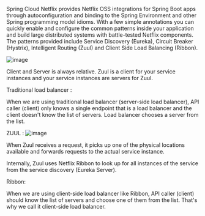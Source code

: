 Spring Cloud Netflix provides Netflix OSS integrations for Spring Boot apps through autoconfiguration and binding to the Spring Environment and other Spring programming model idioms. With a few simple annotations you can quickly enable and configure the common patterns inside your application and build large distributed systems with battle-tested Netflix components. The patterns provided include Service Discovery (Eureka), Circuit Breaker (Hystrix), Intelligent Routing (Zuul) and Client Side Load Balancing (Ribbon).

![image](https://user-images.githubusercontent.com/30867202/158517074-ec778e56-20c7-48e2-959a-5ac9d254c3bb.png)


Client and Server is always relative. Zuul is a client for your service instances and your service instances are servers for Zuul.

Traditional load balancer :

When we are using traditional load balancer (server-side load balancer), API caller (client) only knows a single endpoint that is a load balancer and the client doesn't know the list of servers. Load balancer chooses a server from the list.

ZUUL :
![image](https://user-images.githubusercontent.com/30867202/158524040-5f527c19-0c79-40f8-86ec-54d1d0c3eae3.png)

When Zuul receives a request, it picks up one of the physical locations available and forwards requests to the actual service instance.

Internally, Zuul uses Netflix Ribbon to look up for all instances of the service from the service discovery (Eureka Server).

Ribbon:

When we are using client-side load balancer like Ribbon, API caller (client) should know the list of servers and choose one of them from the list. That's why we call it client-side load balancer.
